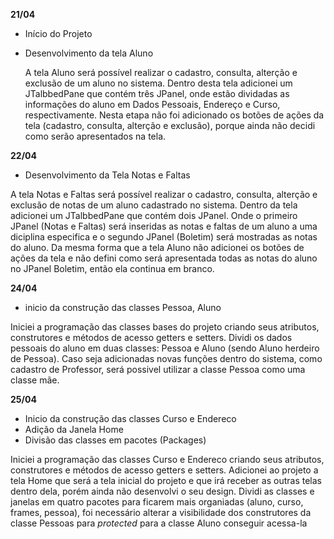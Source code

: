 **21/04**

* Início do Projeto
* Desenvolvimento da tela Aluno

  A tela Aluno será possível realizar o cadastro, consulta, alterção e exclusão de um aluno no sistema. Dentro desta tela adicionei um JTalbbedPane que contém três JPanel, onde estão dividadas as informações do aluno em Dados Pessoais, Endereço e Curso, respectivamente. 
  Nesta etapa não foi adicionado os botões de ações da tela (cadastro, consulta, alterção e exclusão), porque ainda não decidi como serão apresentados na tela.
  
 **22/04**
 
 * Desenvolvimento da Tela Notas e Faltas
 
  A tela Notas e Faltas será possível realizar o cadastro, consulta, alterção e exclusão de notas de um aluno cadastrado no sistema. Dentro da tela adicionei um JTalbbedPane que contém dois JPanel. Onde o primeiro JPanel (Notas e Faltas) será inseridas as notas e faltas de um aluno a uma diciplina especifica e o segundo JPanel (Boletim) será mostradas as notas do aluno.
  Da mesma forma que a tela Aluno não adicionei os botões de ações da tela e não defini como será apresentada todas as notas do aluno no JPanel Boletim, então ela continua em branco.
  
  **24/04**
  
  * inicio da construção das classes Pessoa, Aluno
  
   Iniciei a programação das classes bases do projeto criando seus atributos, construtores e métodos de acesso getters e setters. Dividi os dados pessoais do aluno em duas classes: Pessoa e Aluno (sendo Aluno herdeiro de Pessoa). Caso seja adicionadas novas funções dentro do sistema, como cadastro de Professor, será possivel utilizar a classe Pessoa como uma classe mãe.  
   
  **25/04**
  
  * Inicio da construção das classes Curso e Endereco
  * Adição da Janela Home
  * Divisão das classes em pacotes (Packages)
  
  Iniciei a programação das classes Curso e Endereco criando seus atributos, construtores e métodos de acesso getters e setters. Adicionei ao projeto a tela Home que será a tela inicial do projeto e que irá receber as outras telas dentro dela, porém ainda não desenvolvi o seu design. Dividi as classes e janelas em quatro pacotes para ficarem mais organiadas (aluno, curso, frames, pessoa), foi necessário alterar a visibilidade dos construtores da classe Pessoas para *protected* para a classe Aluno conseguir acessa-la
   

